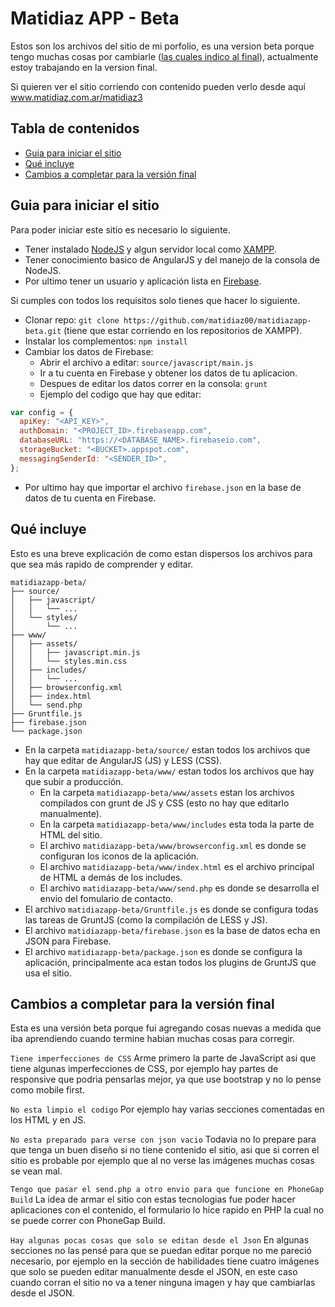 # Matidiaz APP - Beta

Estos son los archivos del sitio de mi porfolio, es una version beta porque tengo muchas cosas por cambiarle ([las cuales indico al final](#cambios-a-completar-para-la-version-final)), actualmente estoy trabajando en la version final.

Si quieren ver el sitio corriendo con contenido pueden verlo desde aquí <a href="http://www.matidiaz.com.ar/matidiaz3" target="_blank">www.matidiaz.com.ar/matidiaz3</a>

## Tabla de contenidos

* [Guia para iniciar el sitio](#guia-para-iniciar-el-sitio)
* [Qué incluye](#qué-incluye)
* [Cambios a completar para la versión final](#cambios-a-completar-para-la-versión-final)

## Guia para iniciar el sitio

Para poder iniciar este sitio es necesario lo siguiente.

* Tener instalado <a href="https://nodejs.org/es/" target="_blank">NodeJS</a> y algun servidor local como <a href="https://www.apachefriends.org/es/index.html" target="_blank">XAMPP</a>.
* Tener conocimiento basico de AngularJS y del manejo de la consola de NodeJS.
* Por ultimo tener un usuario y aplicación lista en <a href="https://firebase.google.com/" target="_blank">Firebase</a>.

Si cumples con todos los requisitos solo tienes que hacer lo siguiente.

* Clonar repo: `git clone https://github.com/matidiaz00/matidiazapp-beta.git` (tiene que estar corriendo en los repositorios de XAMPP).
* Instalar los complementos: `npm install`
* Cambiar los datos de Firebase:
  * Abrir el archivo a editar: `source/javascript/main.js`
  * Ir a tu cuenta en Firebase y obtener los datos de tu aplicacion.
  * Despues de editar los datos correr en la consola: `grunt`
  * Ejemplo del codigo que hay que editar:
```javascript
var config = {
  apiKey: "<API_KEY>",
  authDomain: "<PROJECT_ID>.firebaseapp.com",
  databaseURL: "https://<DATABASE_NAME>.firebaseio.com",
  storageBucket: "<BUCKET>.appspot.com",
  messagingSenderId: "<SENDER_ID>",
};
```
* Por ultimo hay que importar el archivo `firebase.json` en la base de datos de tu cuenta en Firebase.

## Qué incluye

Esto es una breve explicación de como estan dispersos los archivos para que sea más rapido de comprender y editar.

```
matidiazapp-beta/
├── source/
│   ├── javascript/
│   │   └── ...
│   └── styles/
│       └── ...
├── www/
│   ├── assets/
│   │   ├── javascript.min.js
│   │   └── styles.min.css
│   ├── includes/
│   │   └── ...
│   ├── browserconfig.xml
│   ├── index.html
│   └── send.php
├── Gruntfile.js
├── firebase.json
└── package.json
```

* En la carpeta `matidiazapp-beta/source/` estan todos los archivos que hay que editar de AngularJS (JS) y LESS (CSS).
* En la carpeta `matidiazapp-beta/www/` estan todos los archivos que hay que subir a producción.
  * En la carpeta `matidiazapp-beta/www/assets` estan los archivos compilados con grunt de JS y CSS (esto no hay que editarlo manualmente).
  * En la carpeta `matidiazapp-beta/www/includes` esta toda la parte de HTML del sitio.
  * El archivo `matidiazapp-beta/www/browserconfig.xml` es donde se configuran los iconos de la aplicación.
  * El archivo `matidiazapp-beta/www/index.html` es el archivo principal de HTML a demás de los includes.
  * El archivo `matidiazapp-beta/www/send.php` es donde se desarrolla el envio del fomulario de contacto.
* El archivo `matidiazapp-beta/Gruntfile.js` es donde se configura todas las tareas de GruntJS (como la compilación de LESS y JS).
* El archivo `matidiazapp-beta/firebase.json` es la base de datos echa en JSON para Firebase.
* El archivo `matidiazapp-beta/package.json` es donde se configura la aplicación, principalmente aca estan todos los plugins de GruntJS que usa el sitio.

## Cambios a completar para la versión final

Esta es una versión beta porque fui agregando cosas nuevas a medida que iba aprendiendo cuando termine habian muchas cosas para corregir.

```Tiene imperfecciones de CSS```
Arme primero la parte de JavaScript asi que tiene algunas imperfecciones de CSS, por ejemplo hay partes de responsive que podria pensarlas mejor, ya que use bootstrap y no lo pense como mobile first.

```No esta limpio el codigo```
Por ejemplo hay varias secciones comentadas en los HTML y en JS.

```No esta preparado para verse con json vacio```
Todavia no lo prepare para que tenga un buen diseño si no tiene contenido el sitio, asi que si corren el sitio es probable por ejemplo que al no verse las imágenes muchas cosas se vean mal.

```Tengo que pasar el send.php a otro envio para que funcione en PhoneGap Build```
La idea de armar el sitio con estas tecnologias fue poder hacer aplicaciones con el contenido, el formulario lo hice rapido en PHP la cual no se puede correr con PhoneGap Build.

```Hay algunas pocas cosas que solo se editan desde el Json```
En algunas secciones no las pensé para que se puedan editar porque no me pareció necesario, por ejemplo en la sección de habilidades tiene cuatro imágenes que solo se pueden editar manualmente desde el JSON, en este caso cuando corran el sitio no va a tener ninguna imagen y hay que cambiarlas desde el JSON.
